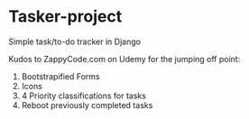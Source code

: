 # Tasker-project

Simple task/to-do tracker in Django

Kudos to ZappyCode.com on Udemy for the jumping off point:

1) Bootstrapified Forms
2) Icons
3) 4 Priority classifications for tasks
4) Reboot previously completed tasks
